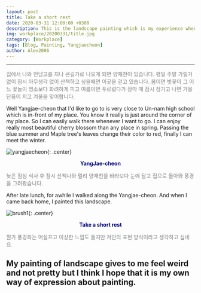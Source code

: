 ```yaml
---
layout: post
title: Take a short rest
date: 2020-03-31 12:00:00 +0300
description: This is the landscape painting which is my experience when I took a walk at yangjae-cheon last weekend.
img: workplace/20200331/title.jpg
category: [Workplace]
tags: [Blog, Painting, Yangjaecheon]
author: Alex2006
---
```

  
  
------
<span style="color:gray">
집에서 나와 언남고를 지나 큰길가로 나오게 되면 양재천이 있습니다.
평일 주말 가릴거 없이 잠시 아무생각 없이 산책하고 싶을때면 이곳을 걷고 있습니다.
봄이면 벗꽃이 그 어느 꽃놀이 명소보다 화려하게 피고
여름이면 푸르렀다가 장마 때 잠시 잠기고 나면 가을 단풍이 지고 겨울을 맞이합니다.
</span>  

> <span style="color:silver">
Well Yangjae-cheon that I'd like to go to is very close to Un-nam high school which is in-front of my place. You know it really is just around the corner of my place.
So I can easily walk there whenever I want to go. I can enjoy really most beautiful cherry blossom than any place in spring. Passing the blue summer and Maple tree's leaves change their color to red, finally I can meet the winter.
</span>

![yangjaecheon]({{site.baseurl}}/assets/img/workplace/20200331/yangjaecheon.jpg){: .center}
**<center><span style="color:navy">YangJae-cheon</span></center>** 

<span style="color:gray">
늦은 점심 식사 후 잠시 산책나와 멀리 양재천을 바라보다 눈에 담고 집으로 돌아와
풍경을 그려봤습니다.
</span>

> <span style="color:silver">
After late lunch, for awhile I walked along the Yangjae-cheon. And when I came back home, I painted this landscape.
</span>

![brush1]({{site.baseurl}}/assets/img/workplace/20200331/rest.jpg){: .center}
**<center><span style="color:navy">Take a short rest</span></center>** 

<span style="color:gray">
뭔가 풍경화는 어설프고 이상한 느낌도 들지만 저만의 표현 방식이라고 생각하고 싶네요.
</span>

> <span style="color:silver">
My painting of landscape gives to me feel weird and not pretty but I think I hope that it is my own way of expression about painting.
</span>
------

